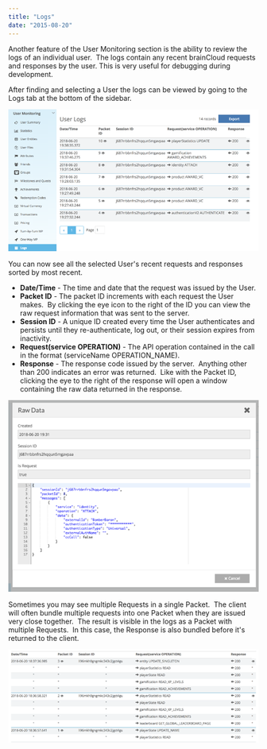 ```yaml
---
title: "Logs"
date: "2015-08-20"
---
```


Another feature of the User Monitoring section is the ability to review the logs of an individual user.  The logs contain any recent brainCloud requests and responses by the user. This is very useful for debugging during development.

After finding and selecting a User the logs can be viewed by going to the Logs tab at the bottom of the sidebar.

[![](images/2018-06-20_20-39-53.png)](images/2018-06-20_20-39-53.png)

You can now see all the selected User's recent requests and responses sorted by most recent.

- **Date/Time** - The time and date that the request was issued by the User.
- **Packet ID** - The packet ID increments with each request the User makes.  By clicking the eye icon to the right of the ID you can view the raw request information that was sent to the server.
- **Session ID** - A unique ID created every time the User authenticates and persists until they re-authenticate, log out, or their session expires from inactivity.
- **Request(service OPERATION)** - The API operation contained in the call in the format (serviceName OPERATION_NAME).
- **Response** - The response code issued by the server.  Anything other than 200 indicates an error was returned.  Like with the Packet ID, clicking the eye to the right of the response will open a window containing the raw data returned in the response.

[![](images/2018-06-20_20-43-44.png)](images/2018-06-20_20-43-44.png)

Sometimes you may see multiple Requests in a single Packet.  The client will often bundle multiple requests into one Packet when they are issued very close together.  The result is visible in the logs as a Packet with multiple Requests.  In this case, the Response is also bundled before it's returned to the client.

[![](images/2018-06-20_20-46-51.png)](images/2018-06-20_20-46-51.png)

